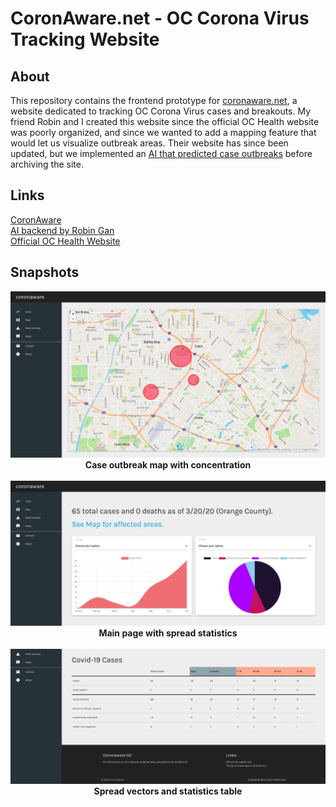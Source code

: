 # CoronAware.net - OC Corona Virus Tracking Website

## About
This repository contains the frontend prototype for [coronaware.net](http://coronaware.net), a website dedicated to tracking OC Corona Virus cases and breakouts.  My friend Robin and I created this website since the official OC Health website was poorly organized, and since we wanted to add a mapping feature that would let us visualize outbreak areas.  Their website has since been updated, but we implemented an [AI that predicted case outbreaks](https://github.com/robingan7/coronaware.net)  before archiving the site.

## Links
[CoronAware](http://coronaware.net)  
[AI backend by Robin Gan](https://github.com/robingan7/coronaware.net)  
[Official OC Health Website](https://occovid19.ochealthinfo.com/coronavirus-in-oc)

## Snapshots
<p align="center">
  <img alt="CoronAware.net Corona Virus case outbreak map by Alex Lynd" src="/img/map.png">
  <br>
  <b>Case outbreak map with concentration</b>
  <br>
  <br>
  <img alt="CoronAware.net Corona Virus statistics charts" src="/img/charts.png">
  <br>
  <b>Main page with spread statistics</b>
  <br>
  <br>
  <img alt="CoronAware.net Corona Virus statistics table" src="/img/table.png">
  <br>
  <b>Spread vectors and statistics table</b>
  <br>
  <br>
</p>
